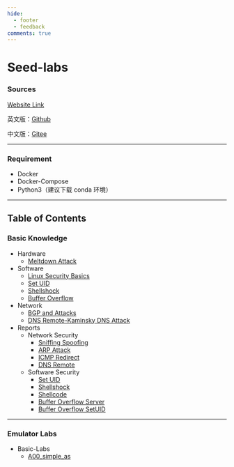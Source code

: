 ```yaml
---
hide:
  - footer
  - feedback
comments: true
---
```

# Seed-labs

### Sources

[Website Link](https://seedsecuritylabs.org)

英文版：[Github](https://github.com/seed-labs/seed-labs)

中文版：[Gitee](https://gitee.com/seedlab/seedlabs-chinese)
***
### Requirement

- Docker
- Docker-Compose
- Python3（建议下载 conda 环境）
***
## Table of Contents

### Basic Knowledge

- Hardware
	- [Meltdown Attack](Knowledge/Hardware/Meltdown%20Attack/)
- Software
	- [Linux Security Basics](Knowledge/Software/Basic/)
	- [Set UID](Knowledge/Software/Set%20UID/)
	- [Shellshock](Knowledge/Software/Shellshock/)
	- [Buffer Overflow](Knowledge/Software/Buffer%20Overflow/)
- Network
	- [BGP and Attacks](Knowledge/Network/BGP%20Basic/)
	- [DNS Remote-Kaminsky DNS Attack](Knowledge/Network/Kaminsky/)
- Reports
	- Network Security
		- [Sniffing Spoofing](Knowledge/Reports/Sniffing%20Spoofing/)
		- [ARP Attack](Knowledge/Reports/ARP%20Attack/)
		- [ICMP Redirect](Knowledge/Reports/ICMP%20Redirect)
		- [DNS Remote](Knowledge/Reports/DNS%20Remote/)
	- Software Security
		- [Set UID](Knowledge/Reports/Set%20UID/)
		- [Shellshock](Knowledge/Reports/Shellshock/)
		- [Shellcode](Knowledge/Reports/Shellcode/)
		- [Buffer Overflow Server](Knowledge/Reports/Buffer%20Overflow%20Server/)
		- [Buffer Overflow SetUID](Knowledge/Reports/Buffer%20Overflow%20SetUID/)
***
### Emulator Labs

- Basic-Labs
	- [A00_simple_as](Basic-Labs/A00_simple_as/)
